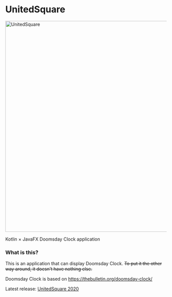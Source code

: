 # UnitedSquare

<img width="658" alt="UnitedSquare" src="https://user-images.githubusercontent.com/70018855/101241809-ce154d00-373c-11eb-85fe-2647a7678cfb.png">

Kotlin × JavaFX Doomsday Clock application

### What is this?
This is an application that can display Doomsday Clock.
~~To put it the other way around, it doesn't have nothing else.~~

Doomsday Clock is based on https://thebulletin.org/doomsday-clock/

Latest release: [UnitedSquare 2020]("https://github.com/K-Rintaro/UnitedSquare/releases/tag/v1.0")
